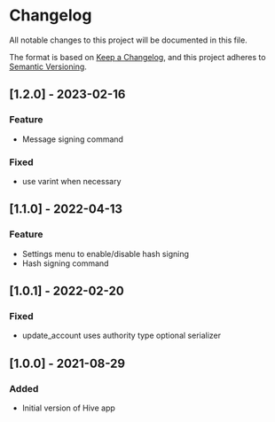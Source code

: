 # Changelog

All notable changes to this project will be documented in this file.

The format is based on [Keep a Changelog](https://keepachangelog.com/en/1.0.0/),
and this project adheres to [Semantic Versioning](https://semver.org/spec/v2.0.0.html).

## [1.2.0] - 2023-02-16

### Feature

- Message signing command

### Fixed

- use varint when necessary

## [1.1.0] - 2022-04-13

### Feature

- Settings menu to enable/disable hash signing
- Hash signing command

## [1.0.1] - 2022-02-20

### Fixed

- update_account uses authority type optional serializer

## [1.0.0] - 2021-08-29

### Added

- Initial version of Hive app

